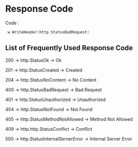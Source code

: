 # Response Code

Code :

```go
 w.WriteHeader(http.StatusBadRequest)
```



## List of Frequently Used Response Code

200 -> http.StatusOk -> Ok

201 -> http.StatusCreated -> Created

204 -> http.StatusNoContent -> No Content

400 -> http.StatusBadRequest -> Bad Request

401 -> http.StatusUnauthorized -> Unauthorized

404 -> http.StatusNotFound -> Not Found

405 -> http.StatusMethodNotAllowed -> Method Not Allowed

409 -> http.http.StatusConflict -> Conflict

500 -> http.StatusInternalServerError -> Internal Server Error

